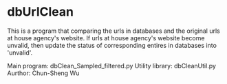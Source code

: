 # dbUrlClean

This is a program that comparing the urls in databases and the original urls at house agency's website.
If urls at house agency's website become unvalid, then update the status of corresponding entires in databases into 'unvalid'.

Main program: dbClean_Sampled_filtered.py
Utility library: dbCleanUtil.py
Aurthor: Chun-Sheng Wu
